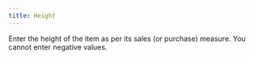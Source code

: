 ```yaml
---
title: Height
---
```



Enter the height of the item as per its sales (or purchase) measure.  You cannot enter negative values.
